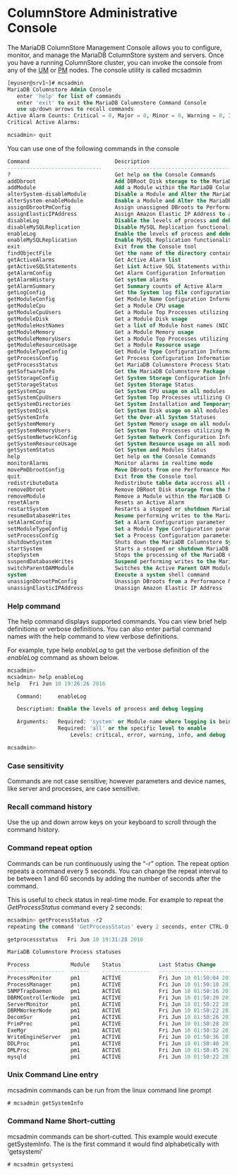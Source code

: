 # ColumnStore Administrative Console

The MariaDB ColumnStore Management Console allows you to configure, monitor, and manage the MariaDB ColumnStore system and servers. 
Once you have a running ColumnStore cluster, you can invoke the console from any of the [UM](/columns-storage-engines-and-plugins/storage-engines/mariadb-columnstore/columnstore-architecture/columnstore-user-module/) or [PM](/columns-storage-engines-and-plugins/storage-engines/mariadb-columnstore/columnstore-architecture/columnstore-performance-module/) nodes. The console utility is called mcsadmin

```sql
[myuser@srv1~]# mcsadmin
MariaDB Columnstore Admin Console
   enter 'help' for list of commands
   enter 'exit' to exit the MariaDB Columnstore Command Console
   use up/down arrows to recall commands
Active Alarm Counts: Critical = 0, Major = 0, Minor = 0, Warning = 0, Info = 0
Critical Active Alarms:

mcsadmin> quit
```

You can use one of the following commands in the console

```sql
Command                           Description
------------------------------    --------------------------------------------------------
?                                 Get help on the Console Commands
addDbroot                         Add DBRoot Disk storage to the MariaDB Columnstore System
addModule                         Add a Module within the MariaDB Columnstore System
alterSystem-disableModule         Disable a Module and Alter the MariaDB Columnstore System
alterSystem-enableModule          Enable a Module and Alter the MariaDB Columnstore System
assignDbrootPmConfig              Assign unassigned DBroots to Performance Module
assignElasticIPAddress            Assign Amazon Elastic IP Address to a module
disableLog                        Disable the levels of process and debug logging
disableMySQLReplication           Disable MySQL Replication functionality on the system
enableLog                         Enable the levels of process and debug logging
enableMySQLReplication            Enable MySQL Replication functionality on the system
exit                              Exit from the Console tool
findObjectFile                    Get the name of the directory containing the first file of the object
getActiveAlarms                   Get Active Alarm list
getActiveSQLStatements            Get List Active SQL Statements within the System
getAlarmConfig                    Get Alarm Configuration Information
getAlarmHistory                   Get system alarms
getAlarmSummary                   Get Summary counts of Active Alarm
getLogConfig                      Get the System log file configuration
getModuleConfig                   Get Module Name Configuration Information
getModuleCpu                      Get a Module CPU usage
getModuleCpuUsers                 Get a Module Top Processes utilizing CPU
getModuleDisk                     Get a Module Disk usage
getModuleHostNames                Get a list of Module host names (NIC 1 only)
getModuleMemory                   Get a Module Memory usage
getModuleMemoryUsers              Get a Module Top Processes utilizing Memory
getModuleResourceUsage            Get a Module Resource usage
getModuleTypeConfig               Get Module Type Configuration Information
getProcessConfig                  Get Process Configuration Information
getProcessStatus                  Get MariaDB Columnstore Process Statuses
getSoftwareInfo                   Get the MariaDB Columnstore Package information
getStorageConfig                  Get System Storage Configuration Information
getStorageStatus                  Get System Storage Status
getSystemCpu                      Get System CPU usage on all modules
getSystemCpuUsers                 Get System Top Processes utilizing CPU
getSystemDirectories              Get System Installation and Temporary Logging Directories
getSystemDisk                     Get System Disk usage on all modules
getSystemInfo                     Get the Over-all System Statuses
getSystemMemory                   Get System Memory usage on all modules
getSystemMemoryUsers              Get System Top Processes utilizing Memory
getSystemNetworkConfig            Get System Network Configuration Information
getSystemResourceUsage            Get System Resource usage on all modules
getSystemStatus                   Get System and Modules Status
help                              Get help on the Console Commands
monitorAlarms                     Monitor alarms in realtime mode
movePmDbrootConfig                Move DBroots from one Performance Module to another
quit                              Exit from the Console tool
redistributeData                  Redistribute table data accross all dbroots to balance disk usage
removeDbroot                      Remove DBRoot Disk storage from the MariaDB Columnstore System
removeModule                      Remove a Module within the MariaDB Columnstore System
resetAlarm                        Resets an Active Alarm
restartSystem                     Restarts a stopped or shutdown MariaDB Columnstore System
resumeDatabaseWrites              Resume performing writes to the MariaDB Columnstore Database
setAlarmConfig                    Set a Alarm Configuration parameter
setModuleTypeConfig               Set a Module Type Configuration parameter
setProcessConfig                  Set a Process Configuration parameter
shutdownSystem                    Shuts down the MariaDB Columnstore System
startSystem                       Starts a stopped or shutdown MariaDB Columnstore System
stopSystem                        Stops the processing of the MariaDB Columnstore System
suspendDatabaseWrites             Suspend performing writes to the MariaDB Columnstore Database
switchParentOAMModule             Switches the Active Parent OAM Module to another Performance Module
system                            Execute a system shell command
unassignDbrootPmConfig            Unassign DBroots from a Performance Module
unassignElasticIPAddress          Unassign Amazon Elastic IP Address
```

### Help command

The help command displays supported commands. You can view brief help definitions or verbose definitions. You can also enter partial command names with the help command to view verbose definitions.

For example, type help <em>enableLog</em> to get the verbose definition of the <em>enableLog</em> command as shown  below.

```sql
mcsadmin> 
mcsadmin> help enableLog
help   Fri Jun 10 19:26:26 2016

   Command:     enableLog

   Description: Enable the levels of process and debug logging

   Arguments:   Required: 'system' or Module-name where logging is being enabled
                Required: 'all' or the specific level to enable
                    Levels: critical, error, warning, info, and debug

mcsadmin> 
```

### Case sensitivity

Commands are not case sensitive; however parameters and device names, like server and processes, are
case sensitive.

### Recall command history

Use the up and down arrow keys on your keyboard to scroll through the command history.

### Command repeat option

Commands can be run continuously using the “-r” option. 
The repeat option repeats a command every 5 seconds. You can change the repeat interval to be between 1 and 60 seconds by adding the number of seconds after the command.

This is useful to check status in real-time mode. For example to repeat the <em>GetProcessStatus</em> command every 2 seconds:

```sql
mcsadmin> getProcessStatus -r2
repeating the command 'GetProcessStatus' every 2 seconds, enter CTRL-D to stop

getprocessstatus   Fri Jun 10 19:31:28 2016

MariaDB Columnstore Process statuses

Process             Module    Status            Last Status Change        Process ID
------------------  ------    ---------------   ------------------------  ----------
ProcessMonitor      pm1       ACTIVE            Fri Jun 10 01:50:04 2016        2487
ProcessManager      pm1       ACTIVE            Fri Jun 10 01:50:10 2016        2673
SNMPTrapDaemon      pm1       ACTIVE            Fri Jun 10 01:50:16 2016        3534
DBRMControllerNode  pm1       ACTIVE            Fri Jun 10 01:50:20 2016        3585
ServerMonitor       pm1       ACTIVE            Fri Jun 10 01:50:22 2016        3625
DBRMWorkerNode      pm1       ACTIVE            Fri Jun 10 01:50:22 2016        3665
DecomSvr            pm1       ACTIVE            Fri Jun 10 01:50:26 2016        3742
PrimProc            pm1       ACTIVE            Fri Jun 10 01:50:28 2016        3770
ExeMgr              pm1       ACTIVE            Fri Jun 10 01:50:32 2016        3844
WriteEngineServer   pm1       ACTIVE            Fri Jun 10 01:50:36 2016        3934
DDLProc             pm1       ACTIVE            Fri Jun 10 01:50:40 2016        3991
DMLProc             pm1       ACTIVE            Fri Jun 10 01:50:45 2016        4058
mysqld              pm1       ACTIVE            Fri Jun 10 01:50:22 2016        2975

```

### Unix Command Line entry

mcsadmin commands can be run from the linux command line prompt

```sql
# mcsadmin getSystemInfo
```

### Command Name Short-cutting

mcsadmin commands can be short-cutted. This example would execute getSystemInfo. The is the first command it would find alphabetically with 'getsystemi'

```sql
# mcsadmin getsystemi
```